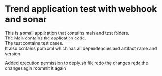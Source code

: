 # Trend application test with webhook and sonar

This is a small application that contains main and test folders.  
The Main contains the application code.  
The test contains test cases.  
It also contains pom.xml which has all dependencies and artifact name and version

Added execution permission to deply.sh file
redo the changes
redo the changes agin
rcommit it again

